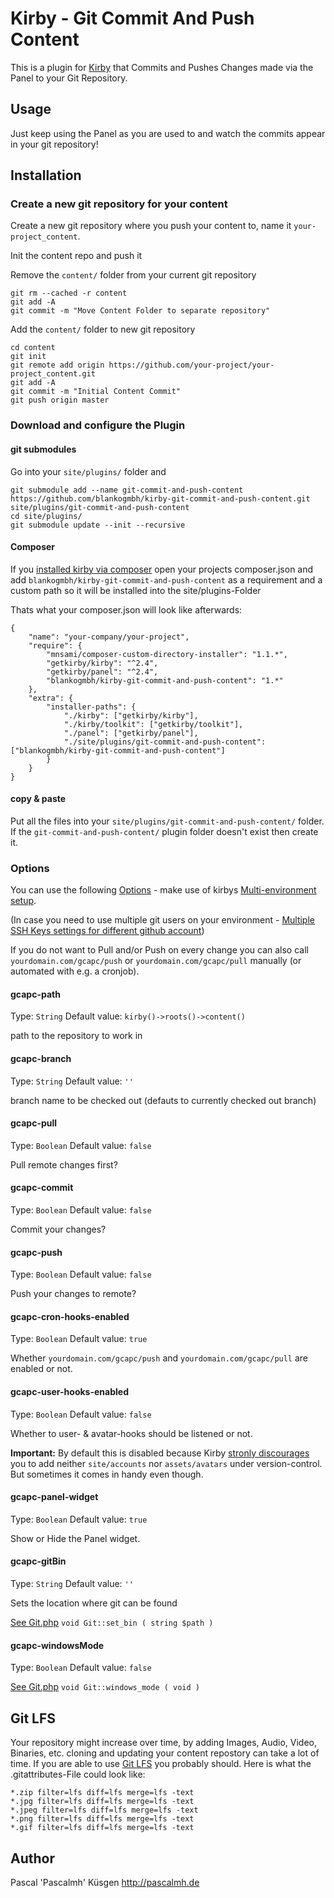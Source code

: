 # Kirby - Git Commit And Push Content

This is a plugin for [Kirby](http://getkirby.com/) that Commits and Pushes Changes made via the Panel to your Git Repository.

## Usage

Just keep using the Panel as you are used to and watch the commits appear in your git repository!

## Installation

### Create a new git repository for your content

Create a new git repository where you push your content to, name it `your-project_content`.

Init the content repo and push it

Remove the `content/` folder from your current git repository
```
git rm --cached -r content
git add -A
git commit -m "Move Content Folder to separate repository"
``` 

Add the `content/` folder to new git repository

```
cd content
git init
git remote add origin https://github.com/your-project/your-project_content.git
git add -A
git commit -m "Initial Content Commit"
git push origin master
```

### Download and configure the Plugin

#### git submodules
Go into your `site/plugins/` folder and
```
git submodule add --name git-commit-and-push-content https://github.com/blankogmbh/kirby-git-commit-and-push-content.git site/plugins/git-commit-and-push-content
cd site/plugins/
git submodule update --init --recursive
```

#### Composer
If you [installed kirby via composer](https://forum.getkirby.com/t/kirby-2-4-with-composer/5664/3?u=pascalmh) open your projects composer.json and add
`blankogmbh/kirby-git-commit-and-push-content` as a requirement and a custom path so it will be installed into the site/plugins-Folder

Thats what your composer.json will look like afterwards:
```
{
    "name": "your-company/your-project",
    "require": {
        "mnsami/composer-custom-directory-installer": "1.1.*",
        "getkirby/kirby": "^2.4",
        "getkirby/panel": "^2.4",
        "blankogmbh/kirby-git-commit-and-push-content": "1.*"
    },
    "extra": {
        "installer-paths": {
            "./kirby": ["getkirby/kirby"],
            "./kirby/toolkit": ["getkirby/toolkit"],
            "./panel": ["getkirby/panel"],
            "./site/plugins/git-commit-and-push-content": ["blankogmbh/kirby-git-commit-and-push-content"]
        }
    }
}
```



#### copy & paste
Put all the files into your `site/plugins/git-commit-and-push-content/` folder. If the `git-commit-and-push-content/` plugin folder doesn't exist then create it.

### Options

You can use the following [Options](http://getkirby.com/docs/advanced/options) - make use of kirbys [Multi-environment setup](http://getkirby.com/blog/multi-environment-setup).

(In case you need to use multiple git users on your environment - [Multiple SSH Keys settings for different github account](https://gist.github.com/jexchan/2351996))

If you do not want to Pull and/or Push on every change you can also call `yourdomain.com/gcapc/push` or `yourdomain.com/gcapc/pull` manually (or automated with e.g. a cronjob).

#### gcapc-path
Type: `String`
Default value: `kirby()->roots()->content()`

path to the repository to work in

#### gcapc-branch
Type: `String`
Default value: `''`

branch name to be checked out (defauts to currently checked out branch)

#### gcapc-pull
Type: `Boolean`
Default value: `false`

Pull remote changes first?

#### gcapc-commit
Type: `Boolean`
Default value: `false`

Commit your changes?

#### gcapc-push
Type: `Boolean`
Default value: `false`

Push your changes to remote?

#### gcapc-cron-hooks-enabled
Type: `Boolean`
Default value: `true`

Whether `yourdomain.com/gcapc/push` and `yourdomain.com/gcapc/pull` are enabled or not.

#### gcapc-user-hooks-enabled
Type: `Boolean`
Default value: `false`

Whether to user- & avatar-hooks should be listened or not.

**Important:** By default this is disabled because Kirby [stronly discourages](https://github.com/getkirby/starterkit/blob/master/.gitignore) you to add neither `site/accounts` nor `assets/avatars` under version-control. But sometimes it comes in handy even though.

#### gcapc-panel-widget
Type: `Boolean`
Default value: `true`

Show or Hide the Panel widget.

#### gcapc-gitBin
Type: `String`
Default value: `''`

Sets the location where git can be found

[See Git.php](http://kbjr.github.io/Git.php/) `void Git::set_bin ( string $path )`

#### gcapc-windowsMode
Type: `Boolean`
Default value: `false`

[See Git.php](http://kbjr.github.io/Git.php/) `void Git::windows_mode ( void )`

## Git LFS
Your repository might increase over time, by adding Images, Audio, Video, Binaries, etc.
cloning and updating your content repostory can take a lot of time. If you are able to use
[Git LFS](https://git-lfs.github.com/) you probably should. Here is what the .gitattributes-File could look like:

```
*.zip filter=lfs diff=lfs merge=lfs -text
*.jpg filter=lfs diff=lfs merge=lfs -text
*.jpeg filter=lfs diff=lfs merge=lfs -text
*.png filter=lfs diff=lfs merge=lfs -text
*.gif filter=lfs diff=lfs merge=lfs -text
```

## Author

Pascal 'Pascalmh' Küsgen <http://pascalmh.de>
